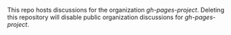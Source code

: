 This repo hosts discussions for the organization *gh-pages-project*. Deleting this repository will disable public organization discussions for *gh-pages-project*.

